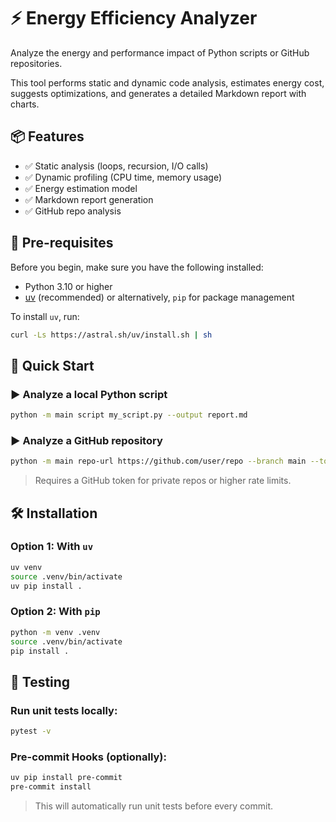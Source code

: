 # ⚡️ Energy Efficiency Analyzer

Analyze the energy and performance impact of Python scripts or GitHub repositories. 

This tool performs static and dynamic code analysis, estimates energy cost, suggests optimizations, and generates a detailed Markdown report with charts.



## 📦 Features

- ✅ Static analysis (loops, recursion, I/O calls)
- ✅ Dynamic profiling (CPU time, memory usage)
- ✅ Energy estimation model
- ✅ Markdown report generation
- ✅ GitHub repo analysis


## 🔧 Pre-requisites

Before you begin, make sure you have the following installed:

- Python 3.10 or higher
- [uv](https://github.com/astral-sh/uv) (recommended) or alternatively, `pip` for package management  

To install `uv`, run:

```bash
curl -Ls https://astral.sh/uv/install.sh | sh
```


## 🚀 Quick Start

### ▶️ Analyze a local Python script

```bash
python -m main script my_script.py --output report.md
```

### ▶️ Analyze a GitHub repository

```bash
python -m main repo-url https://github.com/user/repo --branch main --token YOUR_GITHUB_TOKEN
```
> Requires a GitHub token for private repos or higher rate limits. 

## 🛠 Installation

### Option 1: With `uv`
```bash
uv venv
source .venv/bin/activate
uv pip install .
```

### Option 2: With `pip`
```bash
python -m venv .venv
source .venv/bin/activate
pip install .
```

## 🧪 Testing

### Run unit tests locally: 
```bash
pytest -v
```

### Pre-commit Hooks (optionally):
```bash
uv pip install pre-commit 
pre-commit install 
```

> This will automatically run unit tests before every commit. 

